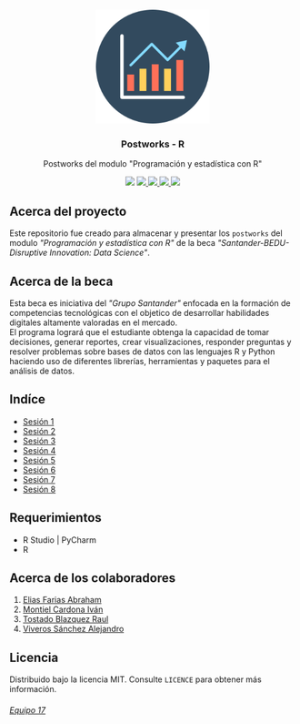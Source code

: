 <!-- PROJECT LOGO -->
<br />
<p align="center">
  <a href="https://github.com/Team-17-Bedu/r-postworks">
    <img src="img/logo.png" alt="Logo" width="200" height="200">
  </a>

  <h3 align="center"><strong>Postworks - R</strong></h3>

  <p align="center">
    Postworks del modulo "Programación y estadística con R"
  </p>
  
<p align="center">
  <a href="https://github.com/Team-17-Bedu/r-postworks"><img src="https://cdn.rawgit.com/sindresorhus/awesome/d7305f38d29fed78fa85652e3a63e154dd8e8829/media/badge.svg"></a>
  <a href="https://github.com/Team-17-Bedu/r-postworks">
    <img src="https://img.shields.io/github/last-commit/Team-17-Bedu/r-postworks">
  </a>
  <a href="https://github.com/Team-17-Bedu/r-postworks">
    <img src="https://img.shields.io/badge/BEDU-Data%20Science-blue">
  </a>
  <a href="https://github.com/Team-17-Bedu/r-postworks">
    <img src="https://img.shields.io/badge/Equipo-17-orange">
  </a>
  <a href="https://github.com/Team-17-Bedu/r-postworks">
    <img src="https://img.shields.io/badge/Made%20With-R-red">
  </a>
</p>
</p>

## Acerca del proyecto

Este repositorio fue creado para almacenar y presentar los `postworks` del modulo _"Programación y estadística con R"_ de la beca _"Santander-BEDU-Disruptive Innovation: Data Science"_. 

## Acerca de la beca

Esta beca es iniciativa del _"Grupo Santander"_ enfocada en la formación de competencias tecnológicas con el objetico de desarrollar habilidades digitales altamente valoradas en el mercado.
<br/>
El programa logrará que el estudiante obtenga la capacidad de tomar decisiones, generar reportes, crear visualizaciones, responder preguntas y resolver problemas sobre bases de datos con las lenguajes R y Python haciendo uso de diferentes librerías, herramientas y paquetes para el análisis de datos.
<br/>
## Indíce

- [Sesión 1](src/Sesion-01)
- [Sesión 2](src/Sesion-02)
- [Sesión 3](src/Sesion-03)
- [Sesión 4](src/Sesion-04)
- [Sesión 5](src/Sesion-05)
- [Sesión 6](src/Sesion-06)
- [Sesión 7](src/Sesion-07)
- [Sesión 8](src/Sesion-08)

## Requerimientos
* R Studio | PyCharm
* R

## Acerca de los colaboradores
1. [Elias Farias Abraham](https://github.com/Aabraham-Farias)
2. [Montiel Cardona Iván](https://github.com/begeistert)
3. [Tostado Blazquez Raul](https://github.com/RaulTostadoB)
4. [Viveros Sánchez Alejandro](https://github.com/alevs97)

## Licencia 
Distribuido bajo la licencia MIT. Consulte `LICENCE` para obtener más información.


###### [Equipo 17](https://github.com/Team-17-Bedu)
